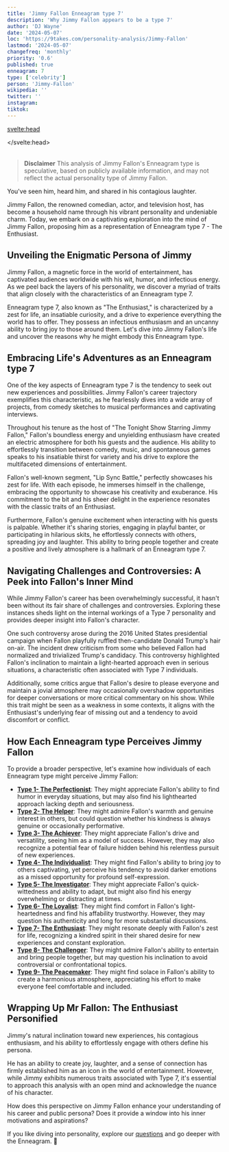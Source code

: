 ```yaml
---
title: 'Jimmy Fallon Enneagram type 7'
description: 'Why Jimmy Fallon appears to be a type 7'
author: 'DJ Wayne'
date: '2024-05-07'
loc: 'https://9takes.com/personality-analysis/Jimmy-Fallon'
lastmod: '2024-05-07'
changefreq: 'monthly'
priority: '0.6'
published: true
enneagram: 7
type: ['celebrity']
person: 'Jimmy-Fallon'
wikipedia: ''
twitter: ''
instagram:
tiktok:
---
```


<!-- millie bobby brown
taylor swift
Madonna
Drew Barrymore
the tonight show
jimmy fallon on will smith
late show with david letterman -->

<svelte:head>

</svelte:head>

<script>
	import  PopCard  from "$lib/components/atoms/PopCard.svelte";
</script>
<div
	style="display: flex;
    justify-content: center;
    margin: 1rem 0;
	"
>
	<PopCard
		image={`/types/7s/${'Jimmy-Fallon'}.webp`}
		showIcon={false}
		enneagramType=""
		displayText="Jimmy Fallon"
		subtext=""
	/>
</div>

> **Disclaimer** This analysis of Jimmy Fallon's Enneagram type is speculative, based on publicly available information, and may not reflect the actual personality type of Jimmy Fallon.

<p class="firstLetter">You've seen him, heard him, and shared in his contagious laughter.</p>

Jimmy Fallon, the renowned comedian, actor, and television host, has become a household name through his vibrant personality and undeniable charm. Today, we embark on a captivating exploration into the mind of Jimmy Fallon, proposing him as a representation of Enneagram type 7 - The Enthusiast.

## Unveiling the Enigmatic Persona of Jimmy

Jimmy Fallon, a magnetic force in the world of entertainment, has captivated audiences worldwide with his wit, humor, and infectious energy. As we peel back the layers of his personality, we discover a myriad of traits that align closely with the characteristics of an Enneagram type 7.

Enneagram type 7, also known as "The Enthusiast," is characterized by a zest for life, an insatiable curiosity, and a drive to experience everything the world has to offer. They possess an infectious enthusiasm and an uncanny ability to bring joy to those around them. Let's dive into Jimmy Fallon's life and uncover the reasons why he might embody this Enneagram type.

## Embracing Life's Adventures as an Enneagram type 7

One of the key aspects of Enneagram type 7 is the tendency to seek out new experiences and possibilities. Jimmy Fallon's career trajectory exemplifies this characteristic, as he fearlessly dives into a wide array of projects, from comedy sketches to musical performances and captivating interviews.

Throughout his tenure as the host of "The Tonight Show Starring Jimmy Fallon," Fallon's boundless energy and unyielding enthusiasm have created an electric atmosphere for both his guests and the audience. His ability to effortlessly transition between comedy, music, and spontaneous games speaks to his insatiable thirst for variety and his drive to explore the multifaceted dimensions of entertainment.

Fallon's well-known segment, "Lip Sync Battle," perfectly showcases his zest for life. With each episode, he immerses himself in the challenge, embracing the opportunity to showcase his creativity and exuberance. His commitment to the bit and his sheer delight in the experience resonates with the classic traits of an Enthusiast.

Furthermore, Fallon's genuine excitement when interacting with his guests is palpable. Whether it's sharing stories, engaging in playful banter, or participating in hilarious skits, he effortlessly connects with others, spreading joy and laughter. This ability to bring people together and create a positive and lively atmosphere is a hallmark of an Enneagram type 7.

## Navigating Challenges and Controversies: A Peek into Fallon's Inner Mind

While Jimmy Fallon's career has been overwhelmingly successful, it hasn't been without its fair share of challenges and controversies. Exploring these instances sheds light on the internal workings of a Type 7 personality and provides deeper insight into Fallon's character.

One such controversy arose during the 2016 United States presidential campaign when Fallon playfully ruffled then-candidate Donald Trump's hair on-air. The incident drew criticism from some who believed Fallon had normalized and trivialized Trump's candidacy. This controversy highlighted Fallon's inclination to maintain a light-hearted approach even in serious situations, a characteristic often associated with Type 7 individuals.

Additionally, some critics argue that Fallon's desire to please everyone and maintain a jovial atmosphere may occasionally overshadow opportunities for deeper conversations or more critical commentary on his show. While this trait might be seen as a weakness in some contexts, it aligns with the Enthusiast's underlying fear of missing out and a tendency to avoid discomfort or conflict.

## How Each Enneagram type Perceives Jimmy Fallon

To provide a broader perspective, let's examine how individuals of each Enneagram type might perceive Jimmy Fallon:

- **[Type 1- The Perfectionist](/enneagram-corner/enneagram-type-1)**: They might appreciate Fallon's ability to find humor in everyday situations, but may also find his lighthearted approach lacking depth and seriousness.
- **[Type 2- The Helper](/enneagram-corner/enneagram-type-2)**: They might admire Fallon's warmth and genuine interest in others, but could question whether his kindness is always genuine or occasionally performative.
- **[Type 3- The Achiever](/enneagram-corner/enneagram-type-3)**: They might appreciate Fallon's drive and versatility, seeing him as a model of success. However, they may also recognize a potential fear of failure hidden behind his relentless pursuit of new experiences.
- **[Type 4- The Individualist](/enneagram-corner/enneagram-type-4)**: They might find Fallon's ability to bring joy to others captivating, yet perceive his tendency to avoid darker emotions as a missed opportunity for profound self-expression.
- **[Type 5- The Investigator](/enneagram-corner/enneagram-type-5)**: They might appreciate Fallon's quick-wittedness and ability to adapt, but might also find his energy overwhelming or distracting at times.
- **[Type 6- The Loyalist](/enneagram-corner/enneagram-type-6)**: They might find comfort in Fallon's light-heartedness and find his affability trustworthy. However, they may question his authenticity and long for more substantial discussions.
- **[Type 7- The Enthusiast](/enneagram-corner/enneagram-type-7)**: They might resonate deeply with Fallon's zest for life, recognizing a kindred spirit in their shared desire for new experiences and constant exploration.
- **[Type 8- The Challenger](/enneagram-corner/enneagram-type-8)**: They might admire Fallon's ability to entertain and bring people together, but may question his inclination to avoid controversial or confrontational topics.
- **[Type 9- The Peacemaker](/enneagram-corner/enneagram-type-9)**: They might find solace in Fallon's ability to create a harmonious atmosphere, appreciating his effort to make everyone feel comfortable and included.

## Wrapping Up Mr Fallon: The Enthusiast Personified

Jimmy's natural inclination toward new experiences, his contagious enthusiasm, and his ability to effortlessly engage with others define his persona.

He has an ability to create joy, laughter, and a sense of connection has firmly established him as an icon in the world of entertainment. However, while Jimmy exhibits numerous traits associated with Type 7, it's essential to approach this analysis with an open mind and acknowledge the nuance of his character.

How does this perspective on Jimmy Fallon enhance your understanding of his career and public persona? Does it provide a window into his inner motivations and aspirations?

If you like diving into personality, explore our <a href="/questions" >questions</a> and go deeper with the Enneagram. 🚀
